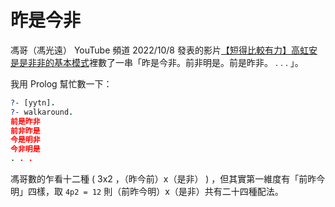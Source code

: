 # 昨是今非

馮哥（馮光遠） YouTube 頻道 2022/10/8 發表的影片[【短得比較有力】高虹安是是非非的基本模式](https://www.youtube.com/watch?v=u-tCTdpvXTE)裡數了一串「昨是今非。前非明是。前是昨非。 . . . 」。

我用 Prolog 幫忙數一下：

```prolog
?- [yytn].
?- walkaround.
前是昨非
前非昨是
今是明非
今非明是
. . .
```

馮哥數的乍看十二種 ( 3x2 ，（昨今前）x（是非） ) ，但其實第一維度有「前昨今明」四樣，取 `4p2 = 12` 則（前昨今明）x（是非）共有二十四種配法。
